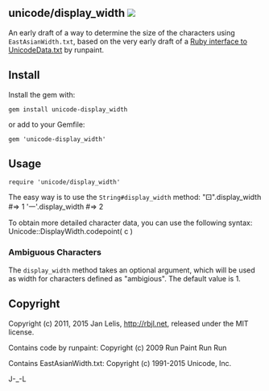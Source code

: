 ## unicode/display_width [<img src="https://travis-ci.org/janlelis/unicode-display_width.png" />](https://travis-ci.org/janlelis/unicode-display_width)

An early draft of a way to determine the size of the characters using
`EastAsianWidth.txt`, based on the very early draft of a [Ruby interface to
UnicodeData.txt](https://github.com/runpaint/unicode-data) by runpaint.

## Install

Install the gem with:

    gem install unicode-display_width

or add to your Gemfile:

    gem 'unicode-display_width'

## Usage

    require 'unicode/display_width'

The easy way is to use the `String#display_width` method:
    "⚀".display_width #=> 1
    '一'.display_width #=> 2

To obtain more detailed character data, you can use the following syntax:
    Unicode::DisplayWidth.codepoint( c )

### Ambiguous Characters

The `display_width` method takes an optional argument, which will be used as
width for characters defined as "ambigious". The default value is 1.

## Copyright

Copyright (c) 2011, 2015 Jan Lelis, http://rbjl.net, released under the MIT
license.

Contains code by runpaint:   Copyright (c) 2009 Run Paint Run Run

Contains EastAsianWidth.txt: Copyright (c) 1991-2015 Unicode, Inc.

J-_-L
